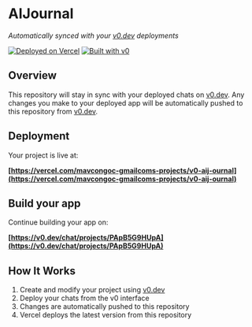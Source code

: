 # AIJournal

*Automatically synced with your [v0.dev](https://v0.dev) deployments*

[![Deployed on Vercel](https://img.shields.io/badge/Deployed%20on-Vercel-black?style=for-the-badge&logo=vercel)](https://vercel.com/mavcongoc-gmailcoms-projects/v0-aij-ournal)
[![Built with v0](https://img.shields.io/badge/Built%20with-v0.dev-black?style=for-the-badge)](https://v0.dev/chat/projects/PApB5G9HUpA)

## Overview

This repository will stay in sync with your deployed chats on [v0.dev](https://v0.dev).
Any changes you make to your deployed app will be automatically pushed to this repository from [v0.dev](https://v0.dev).

## Deployment

Your project is live at:

**[https://vercel.com/mavcongoc-gmailcoms-projects/v0-aij-ournal](https://vercel.com/mavcongoc-gmailcoms-projects/v0-aij-ournal)**

## Build your app

Continue building your app on:

**[https://v0.dev/chat/projects/PApB5G9HUpA](https://v0.dev/chat/projects/PApB5G9HUpA)**

## How It Works

1. Create and modify your project using [v0.dev](https://v0.dev)
2. Deploy your chats from the v0 interface
3. Changes are automatically pushed to this repository
4. Vercel deploys the latest version from this repository